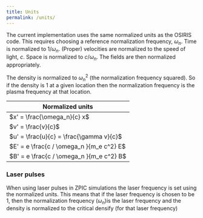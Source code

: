 ```yaml
---
title: Units
permalink: /units/
---
```


The current implementation uses the same normalized units as the OSIRIS code. This requires choosing a reference normalization frequency, $\omega_n$. Time is normalized to $1/\omega_n$. (Proper) velocities are normalized to the speed of light, $c$. Space is normalized to $c/\omega_n$. The fields are then normalized appropriately.

The density is normalized to $\omega_n^2$ (the normalization frequency squared). So if the density is 1 at a given location then the normalization frequency is the plasma frequency at that location.

|       Normalized units                   |
| ---------------------------------------- |
| $x' = \frac{\omega_n}{c} x$|
| $v' = \frac{v}{c}$ |
| $u' = \frac{u}{c} = \frac{\gamma v}{c}$ |
| $E' = e \frac{c / \omega_n }{m_e c^2} E$ |
| $B' = e \frac{c / \omega_n }{m_e c^2} B$ |

### Laser pulses

When using laser pulses in ZPIC simulations the laser frequency is set using the normalized units. This means that if the laser frequency is chosen to be 1, then the normalization frequency ($\omega_n$)is the laser frequency and the density is normalized to the critical densify (for that laser frequency)
